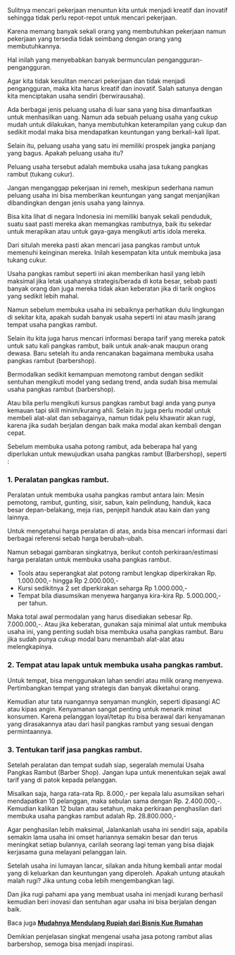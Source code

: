 <!--t Peluang Usaha Modal Kecil Menghasilkan Untung Besar t-->
<!--d Tukang cukur adalah salah satu usaha dengan prospek yang menjanjikan. Dengan modal kebil bisa untuk besar. d-->
<!--tag tukang cukup,modal kecil,untukng besar tag-->
<!--image https://masrud.com/content/images/20150712151412-Peluang-Usaha-Modal-Kecil-Untung-Besar-Barbershop.png image-->

Sulitnya mencari pekerjaan menuntun kita untuk menjadi kreatif dan inovatif sehingga tidak perlu repot-repot untuk mencari pekerjaan. 

Karena memang banyak sekali orang yang membutuhkan pekerjaan namun pekerjaan yang tersedia tidak seimbang dengan orang yang membutuhkannya. 

Hal inilah yang menyebabkan banyak bermunculan pengangguran-pengangguran. 

Agar kita tidak kesulitan mencari pekerjaan dan tidak menjadi pengangguran, maka kita harus kreatif dan inovatif. Salah satunya dengan kita menciptakan usaha sendiri (berwirausaha). 

Ada berbagai jenis peluang usaha di luar sana yang bisa dimanfaatkan untuk menhasilkan uang. Namun ada sebuah peluang usaha yang cukup mudah untuk dilakukan, hanya membutuhkan keterampilan yang cukup dan sedikit modal maka bisa mendapatkan keuntungan yang berkali-kali lipat.

Selain itu, peluang usaha yang satu ini memiliki prospek jangka panjang yang bagus. Apakah peluang usaha itu?

Peluang usaha tersebut adalah membuka usaha jasa tukang pangkas rambut (tukang cukur).

Jangan menganggap pekerjaan ini remeh, meskipun sederhana namun peluang usaha ini bisa memberikan keuntungan yang sangat menjanjikan dibandingkan dengan jenis usaha yang lainnya.

Bisa kita lihat di negara Indonesia ini memiliki banyak sekali penduduk, suatu saat pasti mereka akan memangkas rambutnya, baik itu sekedar untuk merapikan atau untuk gaya-gaya mengikuti artis idola mereka. 

Dari situlah mereka pasti akan mencari jasa pangkas rambut untuk memenuhi keinginan mereka. Inilah kesempatan kita untuk membuka jasa tukang cukur.

Usaha pangkas rambut seperti ini akan memberikan hasil yang lebih maksimal jika letak usahanya strategis/berada di kota besar, sebab pasti banyak orang dan juga mereka tidak akan keberatan jika di tarik ongkos yang sedikit lebih mahal. 

Namun sebelum membuka usaha ini sebaiknya perhatikan dulu lingkungan di sekitar kita, apakah sudah banyak usaha seperti ini atau masih jarang tempat usaha pangkas rambut. 

Selain itu kita juga harus mencari informasi berapa tarif yang mereka patok untuk satu kali pangkas rambut, baik untuk anak-anak maupun orang dewasa. Baru setelah itu anda rencanakan bagaimana membuka usaha pangkas rambut (barbershop).

Bermodalkan sedikit kemampuan memotong rambut dengan sedikit sentuhan mengikuti model yang sedang trend, anda sudah bisa memulai usaha pangkas rambut (barbershop). 

Atau bila perlu mengikuti kursus pangkas rambut bagi anda yang punya kemauan tapi skill minim/kurang ahli. Selain itu juga perlu modal untuk membeli alat-alat dan sebagainya, namun tidak pelu khawatir akan rugi, karena jika sudah berjalan dengan baik maka modal akan kembali dengan cepat.

Sebelum membuka usaha potong rambut, ada beberapa hal yang diperlukan untuk mewujudkan usaha pangkas rambut (Barbershop), seperti :

<h3>1. Peralatan pangkas rambut.</h3>
Peralatan untuk membuka usaha pangkas rambut antara lain: Mesin pemotong, rambut, gunting, sisir, sabun, kain pelindung, handuk, kaca besar depan-belakang, meja rias, penjepit handuk atau kain dan yang lainnya.

Untuk mengetahui harga peralatan di atas, anda bisa mencari informasi dari berbagai referensi sebab harga berubah-ubah. 

Namun sebagai gambaran singkatnya, berikut contoh perkiraan/estimasi harga peralatan untuk membuka usaha pangkas rambut.

 - Tools atau seperangkat alat potong rambut lengkap diperkirakan Rp. 1.000.000,- hingga Rp 2.000.000,-
 - Kursi sedikitnya 2 set diperkirakan seharga Rp 1.000.000,-
 - Tempat bila diasumsikan menyewa harganya kira-kira Rp. 5.000.000,- per tahun.

Maka total awal permodalan yang harus disediakan sebesar Rp. 7.000.000,-. Atau jika keberatan, gunakan saja minimal alat untuk membuka usaha ini, yang penting sudah bisa membuka usaha pangkas rambut. Baru jika sudah punya cukup modal baru menambah alat-alat atau melengkapinya.

<h3>2. Tempat atau lapak untuk membuka usaha pangkas rambut.</h3>
Untuk tempat, bisa menggunakan lahan sendiri atau milik orang menyewa. Pertimbangkan tempat yang strategis dan banyak diketahui orang. 

Kemudian atur tata ruangannya senyaman mungkin, seperti dipasangi AC atau kipas angin. Kenyamanan sangat penting untuk menarik minat konsumen. Karena pelanggan loyal/tetap itu bisa berawal dari kenyamanan yang dirasakannya atau dari hasil pangkas rambut yang sesuai dengan permintaannya.

<h3>3. Tentukan tarif jasa pangkas rambut.</h3>
Setelah peralatan dan tempat sudah siap, segeralah memulai Usaha Pangkas Rambut (Barber Shop). Jangan lupa untuk menentukan sejak awal tarif yang di patok kepada pelanggan. 

Misalkan saja, harga rata-rata Rp. 8.000,- per kepala lalu asumsikan sehari mendapatkan 10 pelanggan, maka sebulan sama dengan Rp. 2.400.000,-. Kemudian kalikan 12 bulan atau setahun, maka perkiraan penghasilan dari membuka usaha pangkas rambut adalah Rp. 28.800.000,-

Agar penghasilan lebih maksimal, Jalankanlah usaha ini sendiri saja, apabila semakin lama usaha ini omset hariannya semakin besar dan terus meningkat setiap bulannya, carilah seorang lagi teman yang bisa diajak kerjasama guna melayani pelanggan lain. 

Setelah usaha ini lumayan lancar, silakan anda hitung kembali antar modal yang di keluarkan dan keuntungan yang diperoleh. Apakah untung ataukah malah rugi? Jika untung coba lebih mengembangkan lagi. 

Dan jika rugi pahami apa yang membuat usaha ini menjadi kurang berhasil kemudian beri inovasi dan sentuhan agar usaha ini bisa berjalan dengan baik.

Baca juga **[Mudahnya Mendulang Rupiah dari Bisnis Kue Rumahan][1]**

Demikian penjelasan singkat mengenai usaha jasa potong rambut alias barbershop, semoga bisa menjadi inspirasi.

  [1]: https://masrud.com/post/peluang-usaha-bisnis-kue-rumahan